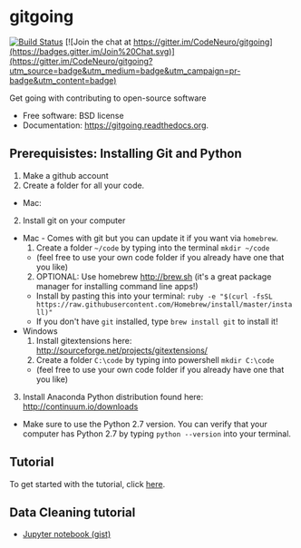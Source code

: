 # gitgoing

[![Build Status](https://travis-ci.org/CodeNeuro/gitgoing.png?branch=master)](https://travis-ci.org/CodeNeuro/gitgoing) 
[![Join the chat at https://gitter.im/CodeNeuro/gitgoing](https://badges.gitter.im/Join%20Chat.svg)](https://gitter.im/CodeNeuro/gitgoing?utm_source=badge&utm_medium=badge&utm_campaign=pr-badge&utm_content=badge)

Get going with contributing to open-source software

* Free software: BSD license
* Documentation: https://gitgoing.readthedocs.org.

## Prerequisistes: Installing Git and Python

1. Make a github account
2. Create a folder for all your code.
  * Mac: 
2. Install git on your computer
  * Mac - Comes with git but you can update it if you want via `homebrew`.
    1. Create a folder `~/code` by typing into the terminal `mkdir ~/code`
      * (feel free to use your own code folder if you already have one that you like)
    2. OPTIONAL: Use homebrew http://brew.sh (it's a great package manager for installing command line apps!)
      * Install by pasting this into your terminal: `ruby -e "$(curl -fsSL https://raw.githubusercontent.com/Homebrew/install/master/install)"`
      * If you don't have `git` installed, type `brew install git` to install it!
  * Windows
    1. Install gitextensions here: http://sourceforge.net/projects/gitextensions/
    2. Create a folder `C:\code` by typing into powershell `mkdir C:\code`
      * (feel free to use your own code folder if you already have one that you like)
3. Install Anaconda Python distribution found here: http://continuum.io/downloads
  * Make sure to use the Python 2.7 version. You can verify that your computer has Python 2.7 by typing `python --version` into your terminal.

## Tutorial

To get started with the tutorial, click [here](https://github.com/codeneuro/gitgoing/blob/master/tutorial.md).


## Data Cleaning tutorial

- [Jupyter notebook (gist)](https://gist.github.com/olgabot/1f42373040b5eefb9bfc)
